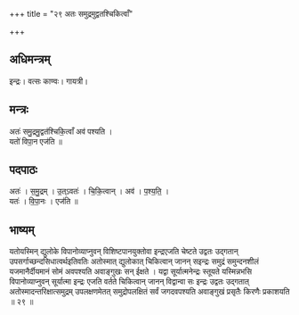 +++
title = "२९ अतः समुद्रमुद्वतश्चिकित्वाँ"

+++
## अधिमन्त्रम्
इन्द्रः। वत्सः काण्वः। गायत्री।

## मन्त्रः
अतः॑ समु॒द्रमु॒द्वत॑श्चिकि॒त्वाँ अव॑ पश्यति ।  
यतो॑ विपा॒न एज॑ति ॥

## पदपाठः
अतः॑ । स॒मु॒द्रम् । उ॒त्ऽवतः॑ । चि॒कि॒त्वान् । अव॑ । प॒श्य॒ति॒ ।  
यतः॑ । वि॒पा॒नः । एज॑ति ॥

## भाष्यम्
यतोयस्मिन् द्युलोके विपानोव्याप्नुवन् विशिष्टपानयुक्तोवा इन्द्रएजति चेष्टते उद्वतः उद्गतान् उपसर्गाच्छन्दसिधात्वर्थइतिवतिः अतोस्मात् द्युलोकात् चिकित्वान् जानन् सइन्द्रः समुद्रं समुन्दनशीलं यजमानैर्दीयमानं सोमं अवपश्यति अवाङ्गुखः सन् ईक्षते । यद्वा सूर्यात्मनेन्द्रः स्तूयते यस्मिन्नभसि विपानोव्याप्नुवन् सूर्यात्मा इन्द्रः एजति वर्तते चिकित्वान् जानन् विद्वान्वा सः इन्द्रः उद्वतः उद्गतात् अतोस्मादन्तरिक्षात्समुद्रम् उपलक्षणमेतत् समुद्रोपलक्षितं सर्वं जगदवपश्यति अवाङ्गुखं प्रसृतैः किरणैः प्रकाशयति ॥ २९ ॥